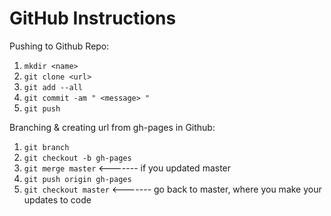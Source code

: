 GitHub Instructions
===================

Pushing to Github Repo:

1. `mkdir <name>`
2. `git clone <url>`
3. `git add --all`
4. `git commit -am " <message> "`
5. `git push`


Branching & creating url from gh-pages in Github:

1. `git branch`
2. `git checkout -b gh-pages`
4. `git merge master` <------- if you updated master
5. `git push origin gh-pages`
6. `git checkout master` <------- go back to master, where you make your updates to code

